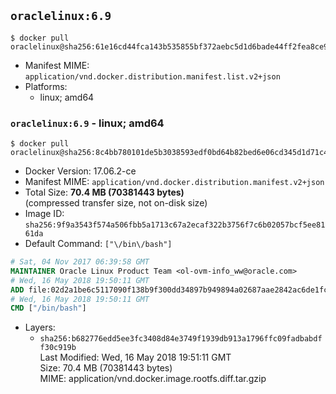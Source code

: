 ## `oraclelinux:6.9`

```console
$ docker pull oraclelinux@sha256:61e16cd44fca143b535855bf372aebc5d1d6bade44ff2fea8ce9c18c8f0927bf
```

-	Manifest MIME: `application/vnd.docker.distribution.manifest.list.v2+json`
-	Platforms:
	-	linux; amd64

### `oraclelinux:6.9` - linux; amd64

```console
$ docker pull oraclelinux@sha256:8c4bb780101de5b3038593edf0bd64b82bed6e06cd345d1d71c4e372bbd90d52
```

-	Docker Version: 17.06.2-ce
-	Manifest MIME: `application/vnd.docker.distribution.manifest.v2+json`
-	Total Size: **70.4 MB (70381443 bytes)**  
	(compressed transfer size, not on-disk size)
-	Image ID: `sha256:9f9a3543f574a506fbb5a1713c67a2ecaf322b3756f7c6b02057bcf5ee8161da`
-	Default Command: `["\/bin\/bash"]`

```dockerfile
# Sat, 04 Nov 2017 06:39:58 GMT
MAINTAINER Oracle Linux Product Team <ol-ovm-info_ww@oracle.com>
# Wed, 16 May 2018 19:50:11 GMT
ADD file:02d2a1be6c5117090f138b9f300dd34897b949894a02687aae2842ac6de1fc54 in / 
# Wed, 16 May 2018 19:50:11 GMT
CMD ["/bin/bash"]
```

-	Layers:
	-	`sha256:b682776edd5ee3fc3408d84e3749f1939db913a1796ffc09fadbabdff30c919b`  
		Last Modified: Wed, 16 May 2018 19:51:11 GMT  
		Size: 70.4 MB (70381443 bytes)  
		MIME: application/vnd.docker.image.rootfs.diff.tar.gzip
